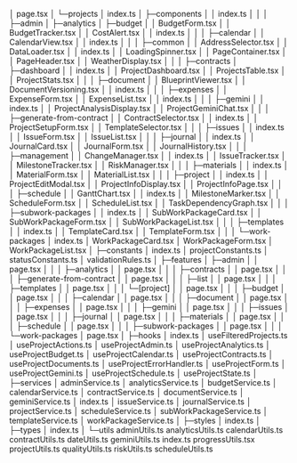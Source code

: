 │  page.tsx
│
└─projects
    │  index.ts
    │
    ├─components
    │  │  index.ts
    │  │
    │  ├─admin
    │  ├─analytics
    │  ├─budget
    │  │      BudgetForm.tsx
    │  │      BudgetTracker.tsx
    │  │      CostAlert.tsx
    │  │      index.ts
    │  │
    │  ├─calendar
    │  │      CalendarView.tsx
    │  │      index.ts
    │  │
    │  ├─common
    │  │      AddressSelector.tsx
    │  │      DataLoader.tsx
    │  │      index.ts
    │  │      LoadingSpinner.tsx
    │  │      PageContainer.tsx
    │  │      PageHeader.tsx
    │  │      WeatherDisplay.tsx
    │  │
    │  ├─contracts
    │  ├─dashboard
    │  │      index.ts
    │  │      ProjectDashboard.tsx
    │  │      ProjectsTable.tsx
    │  │      ProjectStats.tsx
    │  │
    │  ├─document
    │  │      BlueprintViewer.tsx
    │  │      DocumentVersioning.tsx
    │  │      index.ts
    │  │
    │  ├─expenses
    │  │      ExpenseForm.tsx
    │  │      ExpenseList.tsx
    │  │      index.ts
    │  │
    │  ├─gemini
    │  │      index.ts
    │  │      ProjectAnalysisDisplay.tsx
    │  │      ProjectGeminiChat.tsx
    │  │
    │  ├─generate-from-contract
    │  │      ContractSelector.tsx
    │  │      index.ts
    │  │      ProjectSetupForm.tsx
    │  │      TemplateSelector.tsx
    │  │
    │  ├─issues
    │  │      index.ts
    │  │      IssueForm.tsx
    │  │      IssueList.tsx
    │  │
    │  ├─journal
    │  │      index.ts
    │  │      JournalCard.tsx
    │  │      JournalForm.tsx
    │  │      JournalHistory.tsx
    │  │
    │  ├─management
    │  │      ChangeManager.tsx
    │  │      index.ts
    │  │      IssueTracker.tsx
    │  │      MilestoneTracker.tsx
    │  │      RiskManager.tsx
    │  │
    │  ├─materials
    │  │      index.ts
    │  │      MaterialForm.tsx
    │  │      MaterialList.tsx
    │  │
    │  ├─project
    │  │      index.ts
    │  │      ProjectEditModal.tsx
    │  │      ProjectInfoDisplay.tsx
    │  │      ProjectInfoPage.tsx
    │  │
    │  ├─schedule
    │  │      GanttChart.tsx
    │  │      index.ts
    │  │      MilestoneMarker.tsx
    │  │      ScheduleForm.tsx
    │  │      ScheduleList.tsx
    │  │      TaskDependencyGraph.tsx
    │  │
    │  ├─subwork-packages
    │  │      index.ts
    │  │      SubWorkPackageCard.tsx
    │  │      SubWorkPackageForm.tsx
    │  │      SubWorkPackageList.tsx
    │  │
    │  ├─templates
    │  │      index.ts
    │  │      TemplateCard.tsx
    │  │      TemplateForm.tsx
    │  │
    │  └─work-packages
    │          index.ts
    │          WorkPackageCard.tsx
    │          WorkPackageForm.tsx
    │          WorkPackageList.tsx
    │
    ├─constants
    │      index.ts
    │      projectConstants.ts
    │      statusConstants.ts
    │      validationRules.ts
    │
    ├─features
    │  ├─admin
    │  │      page.tsx
    │  │
    │  ├─analytics
    │  │      page.tsx
    │  │
    │  ├─contracts
    │  │      page.tsx
    │  │
    │  ├─generate-from-contract
    │  │      page.tsx
    │  │
    │  ├─list
    │  │      page.tsx
    │  │
    │  ├─templates
    │  │      page.tsx
    │  │
    │  └─[project]
    │      │  page.tsx
    │      │
    │      ├─budget
    │      │      page.tsx
    │      │
    │      ├─calendar
    │      │      page.tsx
    │      │
    │      ├─document
    │      │      page.tsx
    │      │
    │      ├─expenses
    │      │      page.tsx
    │      │
    │      ├─gemini
    │      │      page.tsx
    │      │
    │      ├─issues
    │      │      page.tsx
    │      │
    │      ├─journal
    │      │      page.tsx
    │      │
    │      ├─materials
    │      │      page.tsx
    │      │
    │      ├─schedule
    │      │      page.tsx
    │      │
    │      ├─subwork-packages
    │      │      page.tsx
    │      │
    │      └─work-packages
    │              page.tsx
    │
    ├─hooks
    │      index.ts
    │      useFilteredProjects.ts
    │      useProjectActions.ts
    │      useProjectAdmin.ts
    │      useProjectAnalytics.ts
    │      useProjectBudget.ts
    │      useProjectCalendar.ts
    │      useProjectContracts.ts
    │      useProjectDocuments.ts
    │      useProjectErrorHandler.ts
    │      useProjectForm.ts
    │      useProjectGemini.ts
    │      useProjectSchedule.ts
    │      useProjectState.ts
    │
    ├─services
    │      adminService.ts
    │      analyticsService.ts
    │      budgetService.ts
    │      calendarService.ts
    │      contractService.ts
    │      documentService.ts
    │      geminiService.ts
    │      index.ts
    │      issueService.ts
    │      journalService.ts
    │      projectService.ts
    │      scheduleService.ts
    │      subWorkPackageService.ts
    │      templateService.ts
    │      workPackageService.ts
    │
    ├─styles
    │      index.ts
    │
    ├─types
    │      index.ts
    │
    └─utils
            adminUtils.ts
            analyticsUtils.ts
            calendarUtils.ts
            contractUtils.ts
            dateUtils.ts
            geminiUtils.ts
            index.ts
            progressUtils.tsx
            projectUtils.ts
            qualityUtils.ts
            riskUtils.ts
            scheduleUtils.ts